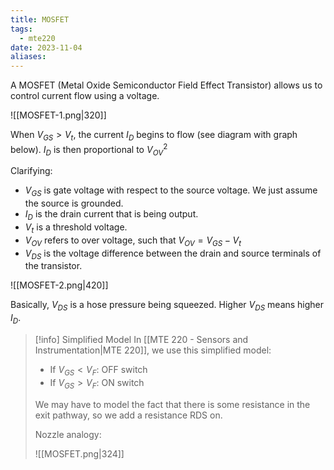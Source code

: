 ```yaml
---
title: MOSFET
tags:
  - mte220
date: 2023-11-04
aliases:
---
```

A MOSFET (Metal Oxide Semiconductor Field Effect Transistor) allows us to control current flow using a voltage.

![[MOSFET-1.png|320]]

When $V_{GS} > V_{t}$, the current $I_{D}$ begins to flow (see diagram with graph below). $I_{D}$ is then proportional to $V_{OV}^{2}$ 

Clarifying:
- $V_{GS}$ is gate voltage with respect to the source voltage. We just assume the source is grounded.
- $I_{D}$ is the drain current that is being output.
- $V_{t}$ is a threshold voltage.
- $V_{OV}$ refers to over voltage, such that $V_{OV}= V_{GS} - V_{t}$
- $V_{DS}$ is the voltage difference between the drain and source terminals of the transistor.

![[MOSFET-2.png|420]]

Basically, $V_{DS}$ is a hose pressure being squeezed. Higher $V_{DS}$ means higher $I_{D}$.

>[!info] Simplified Model
>In [[MTE 220 - Sensors and Instrumentation|MTE 220]], we use this simplified model:
>- If $V_{GS} < V_{F}$: OFF switch
>- If $V_{GS} > V_{F}$: ON switch
> 
> We may have to model the fact that there is some resistance in the exit pathway, so we add a resistance RDS on.
> 
>Nozzle analogy:
>
>![[MOSFET.png|324]]

